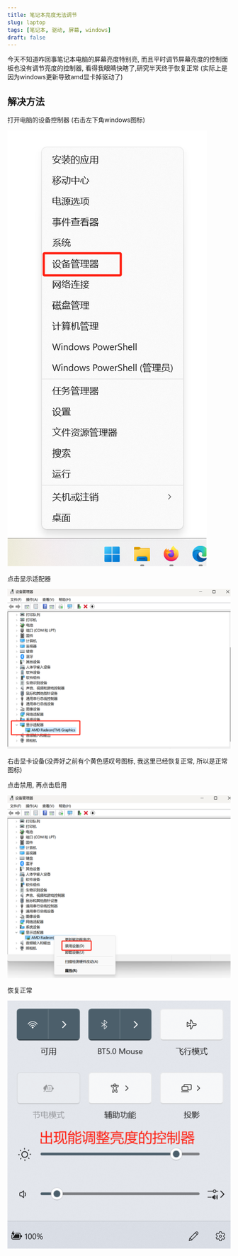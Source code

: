 ```yaml
---
title: 笔记本亮度无法调节
slug: laptop
tags: [笔记本, 驱动, 屏幕, windows]
draft: false
---
```


今天不知道咋回事笔记本电脑的屏幕亮度特别亮, 而且平时调节屏幕亮度的控制面板也没有调节亮度的控制器, 看得我眼睛快瞎了,研究半天终于恢复正常
(实际上是因为windows更新导致amd显卡掉驱动了)

<!--truncate-->

## 解决方法

打开电脑的设备控制器 (右击左下角windows图标)

![](1.png)

点击显示适配器

![](2.png)

右击显卡设备(没弄好之前有个黄色感叹号图标, 我这里已经恢复正常, 所以是正常图标)

点击禁用, 再点击启用

![](3.png)

恢复正常

![](4.png)